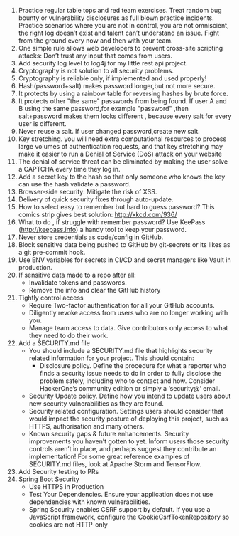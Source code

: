 1.  Practice regular table tops and red team exercises. Treat random bug bounty or vulnerability disclosures as full blown practice incidents. Practice scenarios where you are not in control, you are not omniscient, the right log doesn’t exist and talent can’t understand an issue. Fight from the ground every now and then with your team.
2.  One simple rule allows web developers to prevent cross-site scripting attacks: Don’t trust any input that comes from users. 
3.  Add security log level to log4j for my little rest api project.
4.  Cryptography is not solution to all security problems.
5.  Cryptography is reliable only, if implemented and used properly! 
6.  Hash(password+salt) makes password longer,but not more secure.
7.  It protects by using a rainbow table for reversing hashes by brute force.
8.  It protects other "the same" passwords from being found. If user A and B using the same password,for example "password" ,then salt+password makes them looks different , because every salt for every user is different.
9.  Never reuse a salt. If user changed password,create new salt.
10. Key stretching. you will need extra computational resources to process large volumes of authentication requests, and that key stretching may make it easier to run a Denial of Service (DoS) attack on your website
11. The denial of service threat can be eliminated by making the user solve a CAPTCHA every time they log in.
12. Add a secret key to the hash so that only someone who knows the key can use the hash validate a password.
13. Browser-side security: Mitigate the risk of XSS.
14. Delivery of quick security fixes through auto-update.
15. How to select easy to remember but hard to guess password? This comics strip gives best solution: http://xkcd.com/936/
16. What to do , if struggle with remember password? Use KeePass  (http://keepass.info) a handy tool to keep your password.
17. Never store credentials as code/config in GitHub. 
18. Block sensitive data being pushed to GitHub by git-secrets or its likes as a git pre-commit hook.
19. Use ENV variables for secrets in CI/CD and secret managers like Vault in production.
20. If sensitive data made to a repo after all:
    -   Invalidate tokens and passwords.
    -   Remove the info and clear the GitHub history
21. Tightly control access
    -   Require Two-factor authentication for all your GitHub accounts.
    -   Diligently revoke access from users who are no longer working with you.
    -   Manage team access to data. Give contributors only access to what they need to do their work.
22. Add a SECURITY.md file
    -   You should include a SECURITY.md file that highlights security related information for your project. This should contain:
        -   Disclosure policy. Define the procedure for what a reporter who finds a security issue needs to do in order to fully disclose the problem safely, including who to contact and how. Consider HackerOne’s community edition or simply a ‘security@’ email.
    -   Security Update policy. Define how you intend to update users about new security vulnerabilities as they are found.
    -   Security related configuration. Settings users should consider that would impact the security posture of deploying this project, such as HTTPS, authorisation and many others.
    -   Known security gaps & future enhancements. Security improvements you haven’t gotten to yet. Inform users those security controls aren’t in place, and perhaps suggest they contribute an implementation! For some great reference examples of SECURITY.md files, look at Apache Storm and TensorFlow.
23. Add Security testing to PRs
24. Spring Boot Security
    -   Use HTTPS in Production
    -   Test Your Dependencies. Ensure your application does not use dependencies with known vulnerabilities.
    -   Spring Security enables CSRF support by default. If you use a JavaScript framework, configure the CookieCsrfTokenRepository so cookies are not HTTP-only
